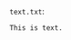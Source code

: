 <!-- >>>>>> BEGIN GENERATED FILE (include): SOURCE test/include/templates/text_code_block.md -->
<!-- >>>>>> BEGIN INCLUDED FILE (:code_block): SOURCE test/include/includes/text.txt -->
```text.txt```:
```
This is text.
```
<!-- <<<<<< END INCLUDED FILE (:code_block): SOURCE test/include/includes/text.txt -->
<!-- <<<<<< END GENERATED FILE (include): SOURCE test/include/templates/text_code_block.md -->
